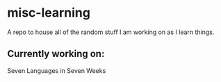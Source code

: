 # misc-learning
A repo to house all of the random stuff I am working on as I learn things.

## Currently working on:
Seven Languages in Seven Weeks
